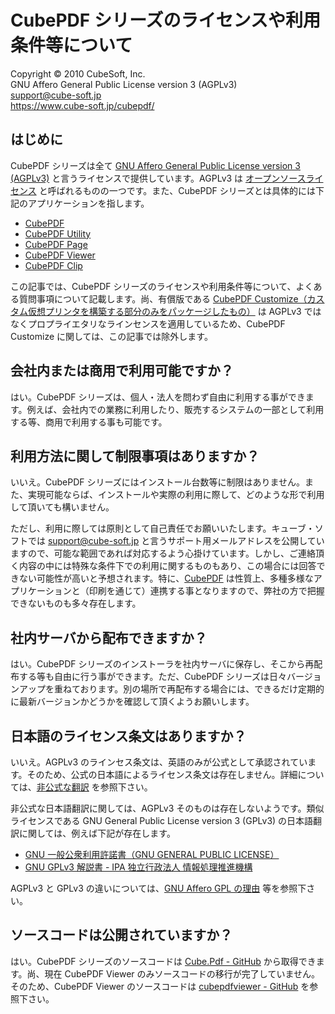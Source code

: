 CubePDF シリーズのライセンスや利用条件等について
====

Copyright © 2010 CubeSoft, Inc.  
GNU Affero General Public License version 3 (AGPLv3)  
support@cube-soft.jp  
https://www.cube-soft.jp/cubepdf/

## はじめに

CubePDF シリーズは全て [GNU Affero General Public License version 3 (AGPLv3)](https://www.gnu.org/licenses/agpl-3.0.ja.html) と言うライセンスで提供しています。AGPLv3 は [オープンソースライセンス](https://ja.wikipedia.org/wiki/%E3%82%AA%E3%83%BC%E3%83%97%E3%83%B3%E3%82%BD%E3%83%BC%E3%82%B9%E3%83%A9%E3%82%A4%E3%82%BB%E3%83%B3%E3%82%B9) と呼ばれるものの一つです。また、CubePDF シリーズとは具体的には下記のアプリケーションを指します。

* [CubePDF](https://www.cube-soft.jp/cubepdf/)
* [CubePDF Utility](https://www.cube-soft.jp/cubepdfutility/)
* [CubePDF Page](https://www.cube-soft.jp/cubepdfpage/)
* [CubePDF Viewer](https://www.cube-soft.jp/cubepdfviewer/)
* [CubePDF Clip](https://clown.cube-soft.jp/entry/2017/03/24/cubepdf-clip-1.0.0)

この記事では、CubePDF シリーズのライセンスや利用条件等について、よくある質問事項について記載します。尚、有償版である [CubePDF Customize（カスタム仮想プリンタを構築する部分のみをパッケージしたもの）](https://www.cube-soft.jp/cubevp/) は AGPLv3 ではなくプロプライエタリなラインセンスを適用しているため、CubePDF Customize に関しては、この記事では除外します。

## 会社内または商用で利用可能ですか？

はい。CubePDF シリーズは、個人・法人を問わず自由に利用する事ができます。例えば、会社内での業務に利用したり、販売するシステムの一部として利用する等、商用で利用する事も可能です。

## 利用方法に関して制限事項はありますか？

いいえ。CubePDF シリーズにはインストール台数等に制限はありません。また、実現可能ならば、インストールや実際の利用に際して、どのような形で利用して頂いても構いません。

ただし、利用に際しては原則として自己責任でお願いいたします。キューブ・ソフトでは support@cube-soft.jp と言うサポート用メールアドレスを公開していますので、可能な範囲であれば対応するよう心掛けています。しかし、ご連絡頂く内容の中には特殊な条件下での利用に関するものもあり、この場合には回答できない可能性が高いと予想されます。特に、[CubePDF](https://www.cube-soft.jp/cubepdf/) は性質上、多種多様なアプリケーションと（印刷を通じて）連携する事となりますので、弊社の方で把握できないものも多々存在します。

## 社内サーバから配布できますか？

はい。CubePDF シリーズのインストーラを社内サーバに保存し、そこから再配布する等も自由に行う事ができます。ただ、CubePDF シリーズは日々バージョンアップを重ねております。別の場所で再配布する場合には、できるだけ定期的に最新バージョンかどうかを確認して頂くようお願いします。

## 日本語のライセンス条文はありますか？

いいえ。AGPLv3 のラインセス条文は、英語のみが公式として承認されています。そのため、公式の日本語によるライセンス条文は存在しません。詳細については、[非公式な翻訳](https://www.gnu.org/licenses/translations.html) を参照下さい。

非公式な日本語翻訳に関しては、AGPLv3 そのものは存在しないようです。類似ライセンスである GNU General Public License version 3 (GPLv3) の日本語翻訳に関しては、例えば下記が存在します。

* [GNU 一般公衆利用許諾書（GNU GENERAL PUBLIC LICENSE）](http://gpl.mhatta.org/gpl.ja.html)
* [GNU GPLv3 解説書 - IPA 独立行政法人 情報処理推進機構](https://www.ipa.go.jp/osc/license1.html)

AGPLv3 と GPLv3 の違いについては、[GNU Affero GPL の理由](https://www.gnu.org/licenses/why-affero-gpl.html) 等を参照下さい。

## ソースコードは公開されていますか？

はい。CubePDF シリーズのソースコードは [Cube.Pdf - GitHub](https://github.com/cube-soft/Cube.Pdf) から取得できます。尚、現在 CubePDF Viewer のみソースコードの移行が完了していません。そのため、CubePDF Viewer のソースコードは [cubepdfviewer - GitHub](https://github.com/cube-soft/cubepdfviewer) を参照下さい。
